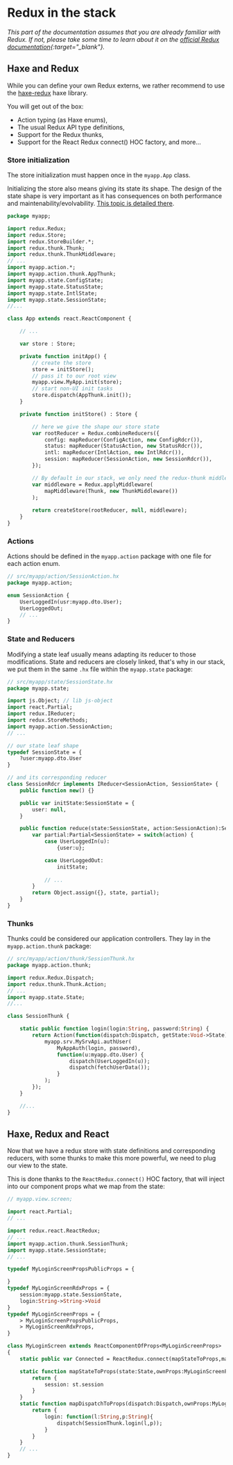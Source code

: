 ---
---
# Redux in the stack

*This part of the documentation assumes that you are already familiar with Redux. If not, please take some time to learn about it on the [official Redux documentation](https://redux.js.org/introduction/getting-started){:target="_blank"}.*

## Haxe and Redux

While you can define your own Redux externs, we rather recommend to use the [haxe-redux](https://github.com/elsassph/haxe-redux) haxe library.

You will get out of the box:
- Action typing (as Haxe enums), 
- The usual Redux API type definitions,
- Support for the Redux thunks,
- Support for the React Redux connect() HOC factory,
and more...

### Store initialization

The store initialization must happen once in the `myapp.App` class.

Initializing the store also means giving its state its shape. The design of the state shape is very important as it has consequences on both performance and maintenability/evolvability. [This topic is detailed there](redux_store_shape).

```haxe
package myapp;

import redux.Redux;
import redux.Store;
import redux.StoreBuilder.*;
import redux.thunk.Thunk;
import redux.thunk.ThunkMiddleware;
// ...
import myapp.action.*;
import myapp.action.thunk.AppThunk;
import myapp.state.ConfigState;
import myapp.state.StatusState;
import myapp.state.IntlState;
import myapp.state.SessionState;
//...

class App extends react.ReactComponent {

    // ...

    var store : Store;

    private function initApp() {
        // create the store
        store = initStore();
        // pass it to our root view
        myapp.view.MyApp.init(store);
        // start non-UI init tasks
        store.dispatch(AppThunk.init());
    }

    private function initStore() : Store {

        // here we give the shape our store state
        var rootReducer = Redux.combineReducers({
            config: mapReducer(ConfigAction, new ConfigRdcr()),
            status: mapReducer(StatusAction, new StatusRdcr()),
            intl: mapReducer(IntlAction, new IntlRdcr()),
            session: mapReducer(SessionAction, new SessionRdcr()),
        });

        // By default in our stack, we only need the redux-thunk middleware
        var middleware = Redux.applyMiddleware(
            mapMiddleware(Thunk, new ThunkMiddleware())
        );
        
        return createStore(rootReducer, null, middleware);
    }
}
```

### Actions

Actions should be defined in the `myapp.action` package with one file for each action enum.

```haxe
// src/myapp/action/SessionAction.hx
package myapp.action;

enum SessionAction {
    UserLoggedIn(usr:myapp.dto.User);
    UserLoggedOut;
    // ...
}
```

### State and Reducers

Modifying a state leaf usually means adapting its reducer to those modifications. State and reducers are closely linked, that's why in our stack, we put them in the same `.hx` file within the `myapp.state` package:

```haxe
// src/myapp/state/SessionState.hx
package myapp.state;

import js.Object; // lib js-object
import react.Partial;
import redux.IReducer;
import redux.StoreMethods;
import myapp.action.SessionAction;
// ...

// our state leaf shape
typedef SessionState = {
    ?user:myapp.dto.User
}

// and its corresponding reducer
class SessionRdcr implements IReducer<SessionAction, SessionState> {
    public function new() {}

    public var initState:SessionState = {
        user: null,
    }

    public function reduce(state:SessionState, action:SessionAction):SessionState {
        var partial:Partial<SessionState> = switch(action) {
            case UserLoggedIn(u):
                {user:u};

            case UserLoggedOut:
                initState;
            
            // ...
        }
        return Object.assign({}, state, partial);
    }
}
```

### Thunks

Thunks could be considered our application controllers. They lay in the `myapp.action.thunk` package:

```haxe
// src/myapp/action/thunk/SessionThunk.hx
package myapp.action.thunk;

import redux.Redux.Dispatch;
import redux.thunk.Thunk.Action;
// ...
import myapp.state.State;
//...

class SessionThunk {

    static public function login(login:String, password:String) {
        return Action(function(dispatch:Dispatch, getState:Void->State) {
            myapp.srv.MySrvApi.authUser(
                MyAppAuth(login, password),
                function(u:myapp.dto.User) {
                    dispatch(UserLoggedIn(u));
                    dispatch(fetchUserData());
                }
            );
        });
    }

    //...
}
```

## Haxe, Redux and React

Now that we have a redux store with state definitions and corresponding reducers, with some thunks to make this more powerful, we need to plug our view to the state.

This is done thanks to the `ReactRedux.connect()` HOC factory, that will inject into our component props what we map from the state:

```haxe
// myapp.view.screen;

import react.Partial;
// ...

import redux.react.ReactRedux;
// ...
import myapp.action.thunk.SessionThunk; 
import myapp.state.SessionState; 
// ...

typedef MyLoginScreenPropsPublicProps = {

}
typedef MyLoginScreenRdxProps = {
    session:myapp.state.SessionState,
    login:String->String->Void
}
typedef MyLoginScreenProps = {
    > MyLoginScreenPropsPublicProps,
    > MyLoginScreenRdxProps,
}

class MyLoginScreen extends ReactComponentOfProps<MyLoginScreenProps>
{
    static public var Connected = ReactRedux.connect(mapStateToProps,mapDispatchToProps)(MyLoginScreen);

    static function mapStateToProps(state:State,ownProps:MyLoginScreenPropsPublicProps):Partial<MyLoginScreenRdxProps> {
        return {
            session: st.session
        }
    }
    static function mapDispatchToProps(dispatch:Dispatch,ownProps:MyLoginScreenPropsPublicProps):Partial<MyLoginScreenRdxProps> {
        return {
            login: function(l:String,p:String){
                dispatch(SessionThunk.login(l,p));
            }
        }
    }
    // ...
}
```
